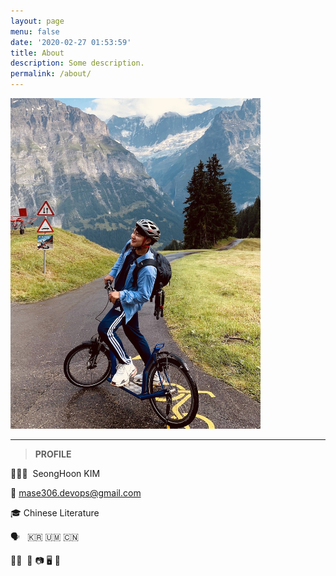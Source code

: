 ```yaml
---
layout: page
menu: false
date: '2020-02-27 01:53:59'
title: About
description: Some description.
permalink: /about/
---
```


<img class="img-rounded" src="/assets/img/switzerland.jpg" alt="Thiago Rossener" width="400">

---

> **PROFILE**

👨🏻‍💻  SeongHoon KIM

📧  mase306.devops@gmail.com

🎓  Chinese Literature  

🗣️    🇰🇷 🇺🇲 🇨🇳


👍🏻    🎥 📷 🖥️ 📱